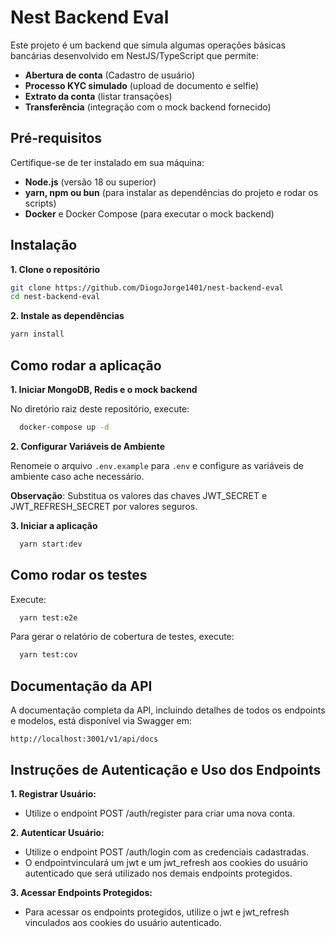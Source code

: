 # Nest Backend Eval

Este projeto é um backend que simula algumas operações básicas bancárias desenvolvido em NestJS/TypeScript que permite:

- **Abertura de conta** (Cadastro de usuário)
- **Processo KYC simulado** (upload de documento e selfie)
- **Extrato da conta** (listar transações)
- **Transferência** (integração com o mock backend fornecido)

## Pré-requisitos

Certifique-se de ter instalado em sua máquina:

- **Node.js** (versão 18 ou superior)
- **yarn, npm ou bun** (para instalar as dependências do projeto e rodar os scripts)
- **Docker** e Docker Compose (para executar o mock backend)

## Instalação

**1. Clone o repositório**

```bash
git clone https://github.com/DiogoJorge1401/nest-backend-eval
cd nest-backend-eval
```

**2. Instale as dependências**

```bash
yarn install
```

## Como rodar a aplicação

**1. Iniciar MongoDB, Redis e o mock backend**

No diretório raiz deste repositório, execute:

```bash
  docker-compose up -d
```

**2. Configurar Variáveis de Ambiente**

Renomeie o arquivo `.env.example` para `.env` e configure as variáveis de ambiente caso ache necessário.

**Observação**: Substitua os valores das chaves JWT_SECRET e JWT_REFRESH_SECRET por valores seguros.

**3. Iniciar a aplicação**

```bash
  yarn start:dev
```

## Como rodar os testes

Execute:

```bash
  yarn test:e2e
```

Para gerar o relatório de cobertura de testes, execute:

```bash
  yarn test:cov
```

## Documentação da API

A documentação completa da API, incluindo detalhes de todos os endpoints e modelos, está disponível via Swagger em:

`http://localhost:3001/v1/api/docs`

## Instruções de Autenticação e Uso dos Endpoints

**1. Registrar Usuário:**

- Utilize o endpoint POST /auth/register para criar uma nova conta.

**2. Autenticar Usuário:**

- Utilize o endpoint POST /auth/login com as credenciais cadastradas.
- O endpointvinculará um jwt e um jwt_refresh aos cookies do usuário autenticado que será utilizado nos demais endpoints protegidos.

**3. Acessar Endpoints Protegidos:**

- Para acessar os endpoints protegidos, utilize o jwt e jwt_refresh vinculados aos cookies do usuário autenticado.
